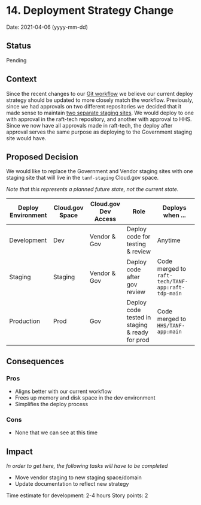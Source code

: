 # 14. Deployment Strategy Change

Date: 2021-04-06 (yyyy-mm-dd)

## Status

Pending

## Context

Since the recent changes to our [Git workflow](https://github.com/HHS/TANF-app/blob/main/docs/Architecture%20Decision%20Record/009-git-workflow.md) we believe our current deploy strategy should be updated to more closely match the workflow. Previously, since we had approvals on two different repositories we decided that it made sense to maintain [two separate staging sites](https://github.com/HHS/TANF-app/blob/main/docs/Architecture%20Decision%20Record/008-deployment-flow.md). We would deploy to one with approval in the raft-tech repository, and another with approval to HHS. Since we now have all approvals made in raft-tech, the deploy after approval serves the same purpose as deploying to the Government staging site would have.

## Proposed Decision

We would like to replace the Government and Vendor staging sites with one staging site that will live in the `tanf-staging` Cloud.gov space.

_Note that this represents a planned future state, not the current state._

Deploy Environment | Cloud.gov Space | Cloud.gov Dev Access | Role                                              | Deploys when ...  |
-------------------|-----------------|----------------------|---------------------------------------------------|-------------------|
Development        | Dev             | Vendor & Gov         | Deploy code for testing & review  | Anytime           |
Staging        | Staging             | Vendor & Gov         | Deploy code after gov review            | Code merged to `raft-tech/TANF-app:raft-tdp-main` | `HHS/TANF-app:staging`
Production         | Prod            | Gov                  | Deploy code tested in staging & ready for prod    | Code merged to `HHS/TANF-app:main`

## Consequences

### Pros
- Aligns better with our current workflow
- Frees up memory and disk space in the dev environment
- Simplifies the deploy process

### Cons
- None that we can see at this time

## Impact
_In order to get here, the following tasks will have to be completed_

- Move vendor staging to new staging space/domain
- Update documentation to reflect new strategy

Time estimate for development: 2-4 hours
Story points: 2
